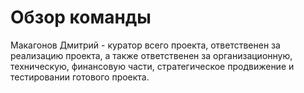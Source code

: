 # Обзор команды

Макагонов Дмитрий - куратор всего проекта, ответственен за реализацию проекта, а также ответственен за организационную, 
техническую, финансовую части, стратегическое продвижение и тестировании готового проекта.
